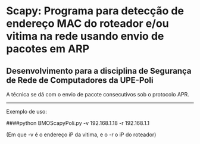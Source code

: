 # Scapy: Programa para detecção de endereço MAC do roteador e/ou vitima na rede usando envio de pacotes em ARP 
## Desenvolvimento para a disciplina de Segurança de Rede de Computadores da UPE-Poli

A técnica se dá com o envio de pacote consecutivos sob o protocolo APR. 



--------------------




Exemplo de uso:

####python BMOScapyPoli.py -v 192.168.1.18 -r 192.168.1.1

(Em que -v é o endereço iP da vitima, e o -r o iP do roteador)